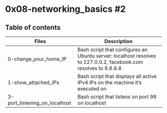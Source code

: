# 0x08-networking_basics #2

## Table of contents
| Files	| Description |
|-------|-------------|
| 0-change_your_home_IP	| Bash script that configures an Ubuntu server: localhost resolves to 127.0.0.2, facebook.com resolves to 8.8.8.8 |
| 1-show_attached_IPs	| Bash script that displays all active IPv4 IPs on the machine it’s executed on |
| 3-port_listening_on_localhost	| Bash script that listens on port 98 on localhost |
